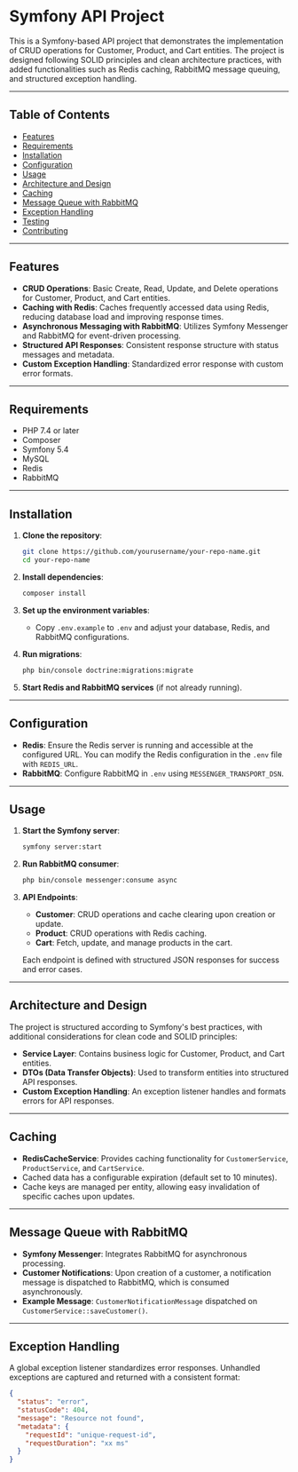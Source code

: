 # Symfony API Project

This is a Symfony-based API project that demonstrates the implementation of CRUD operations for Customer, Product, and Cart entities. The project is designed following SOLID principles and clean architecture practices, with added functionalities such as Redis caching, RabbitMQ message queuing, and structured exception handling.

---

## Table of Contents

- [Features](#features)
- [Requirements](#requirements)
- [Installation](#installation)
- [Configuration](#configuration)
- [Usage](#usage)
- [Architecture and Design](#architecture-and-design)
- [Caching](#caching)
- [Message Queue with RabbitMQ](#message-queue-with-rabbitmq)
- [Exception Handling](#exception-handling)
- [Testing](#testing)
- [Contributing](#contributing)

---

## Features

- **CRUD Operations**: Basic Create, Read, Update, and Delete operations for Customer, Product, and Cart entities.
- **Caching with Redis**: Caches frequently accessed data using Redis, reducing database load and improving response times.
- **Asynchronous Messaging with RabbitMQ**: Utilizes Symfony Messenger and RabbitMQ for event-driven processing.
- **Structured API Responses**: Consistent response structure with status messages and metadata.
- **Custom Exception Handling**: Standardized error response with custom error formats.

---

## Requirements

- PHP 7.4 or later
- Composer
- Symfony 5.4
- MySQL
- Redis
- RabbitMQ

---

## Installation

1. **Clone the repository**:
    ```bash
    git clone https://github.com/yourusername/your-repo-name.git
    cd your-repo-name
    ```

2. **Install dependencies**:
    ```bash
    composer install
    ```

3. **Set up the environment variables**:
   - Copy `.env.example` to `.env` and adjust your database, Redis, and RabbitMQ configurations.

4. **Run migrations**:
    ```bash
    php bin/console doctrine:migrations:migrate
    ```

5. **Start Redis and RabbitMQ services** (if not already running).

---

## Configuration

- **Redis**: Ensure the Redis server is running and accessible at the configured URL. You can modify the Redis configuration in the `.env` file with `REDIS_URL`.
- **RabbitMQ**: Configure RabbitMQ in `.env` using `MESSENGER_TRANSPORT_DSN`.

---

## Usage

1. **Start the Symfony server**:
    ```bash
    symfony server:start
    ```

2. **Run RabbitMQ consumer**:
    ```bash
    php bin/console messenger:consume async
    ```

3. **API Endpoints**:
   - **Customer**: CRUD operations and cache clearing upon creation or update.
   - **Product**: CRUD operations with Redis caching.
   - **Cart**: Fetch, update, and manage products in the cart.

   Each endpoint is defined with structured JSON responses for success and error cases.

---

## Architecture and Design

The project is structured according to Symfony's best practices, with additional considerations for clean code and SOLID principles:

- **Service Layer**: Contains business logic for Customer, Product, and Cart entities.
- **DTOs (Data Transfer Objects)**: Used to transform entities into structured API responses.
- **Custom Exception Handling**: An exception listener handles and formats errors for API responses.

---

## Caching

- **RedisCacheService**: Provides caching functionality for `CustomerService`, `ProductService`, and `CartService`.
- Cached data has a configurable expiration (default set to 10 minutes).
- Cache keys are managed per entity, allowing easy invalidation of specific caches upon updates.

---

## Message Queue with RabbitMQ

- **Symfony Messenger**: Integrates RabbitMQ for asynchronous processing.
- **Customer Notifications**: Upon creation of a customer, a notification message is dispatched to RabbitMQ, which is consumed asynchronously.
- **Example Message**: `CustomerNotificationMessage` dispatched on `CustomerService::saveCustomer()`.

---

## Exception Handling

A global exception listener standardizes error responses. Unhandled exceptions are captured and returned with a consistent format:

```json
{
  "status": "error",
  "statusCode": 404,
  "message": "Resource not found",
  "metadata": {
    "requestId": "unique-request-id",
    "requestDuration": "xx ms"
  }
}

